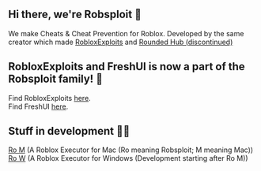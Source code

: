 ## Hi there, we're Robsploit 👋
We make Cheats & Cheat Prevention for Roblox. Developed by the same creator which made [RobloxExploits](https://github.com/404PageN0tFound/RobloxExploits) and [Rounded Hub (discontinued)](https://github.com/404PageN0tFound/RoundedHub) 

## RobloxExploits and FreshUI is now a part of the Robsploit family! 🎊
Find RobloxExploits [here](https://github.com/404PageN0tFound/RobloxExploits).
<br>
Find FreshUI [here](https://github.com/Robsploit/Soon/blob/main/README.md).

## Stuff in development 🧑‍💻
[Ro M](https://github.com/Robsploit/Ro-M) (A Roblox Executor for Mac (Ro meaning Robsploit; M meaning Mac))
<br>
[Ro W](https://github.com/Robsploit/Soon/blob/main/README.md) (A Roblox Executor for Windows (Development starting after Ro M))
